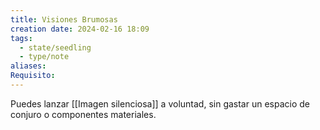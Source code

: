 ```yaml
---
title: Visiones Brumosas
creation date: 2024-02-16 18:09
tags:
  - state/seedling
  - type/note
aliases: 
Requisito:
---
```

Puedes lanzar [[Imagen silenciosa]] a voluntad, sin gastar un espacio de conjuro o componentes
materiales.










